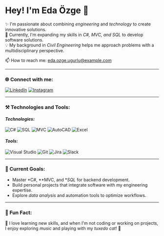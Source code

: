 # Hey! I'm Eda Özge 👋

✨ I'm passionate about combining *engineering* and *technology* to create innovative solutions.  
🌱 Currently, I'm expanding my skills in *C#, MVC, and SQL* to develop software solutions.  
💡 My background in *Civil Engineering* helps me approach problems with a multidisciplinary perspective.  

📫 How to reach me: [eda.ozge.ugurlu@example.com](mailto:eda.ozge.ugurlu@example.com)

---

### 🌐 Connect with me:
[![LinkedIn](https://img.shields.io/badge/LinkedIn-blue?style=for-the-badge&logo=linkedin)](https://www.linkedin.com/in/edaozgeugurlu)
[![Instagram](https://img.shields.io/badge/Instagram-purple?style=for-the-badge&logo=instagram)](https://www.instagram.com/edaozgeugurlu)

---

### ⚒️ Technologies and Tools:
#### *Technologies:*
![C#](https://img.shields.io/badge/-C%23-blue?style=flat&logo=c-sharp)
![SQL](https://img.shields.io/badge/-SQL-blue?style=flat&logo=postgresql)
![MVC](https://img.shields.io/badge/-MVC-orange?style=flat)
![AutoCAD](https://img.shields.io/badge/-AutoCAD-blue?style=flat&logo=autodesk)
![Excel](https://img.shields.io/badge/-Excel-green?style=flat&logo=microsoft-excel)

#### *Tools:*
![Visual Studio](https://img.shields.io/badge/-Visual%20Studio-purple?style=flat&logo=visual-studio)
![Git](https://img.shields.io/badge/-Git-black?style=flat&logo=git)
![Jira](https://img.shields.io/badge/-Jira-blue?style=flat&logo=jira)
![Slack](https://img.shields.io/badge/-Slack-purple?style=flat&logo=slack)

---

### 🚀 Current Goals:
- Master *C#, **MVC, and **SQL* for backend development.
- Build personal projects that integrate software with my engineering expertise.
- Explore *data analysis* and automation tools to optimize workflows.

---

### 📌 Fun Fact:
🎸 I love learning new skills, and when I'm not coding or working on projects, I enjoy exploring *music* and playing with my *tuxedo cat*! 🐾

